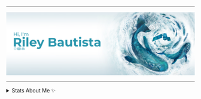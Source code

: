 <!--
**RileyBautista/RileyBautista** is a ✨ _special_ ✨ repository because its `README.md` (this file) appears on your GitHub profile.

Here are some ideas to get you started:

- 🔭 I’m currently working on ...
- 🌱 I’m currently learning ...
- 👯 I’m looking to collaborate on ...
- 🤔 I’m looking for help with ...
- 💬 Ask me about ...
- 📫 How to reach me: ...
- 😄 Pronouns: ...
- ⚡ Fun fact: ...
-->
<hr>

![alt text](https://github.com/RileyBautista/RileyBautista/blob/main/New%20Project(38).png?raw=true)
<hr>

<details>
<summary>Stats About Me ✨</summary>
<br>

![Anurag's GitHub stats](https://github-readme-stats.vercel.app/api?username=RileyBautista&show_icons=true&theme=prussian&hide_border=true)

[![GitHub Streak](https://streak-stats.demolab.com?user=RileyBautista&theme=prussian&hide_border=true&card_width=300&hide_longest_streak=true)](https://git.io/streak-stats) 
</details>


